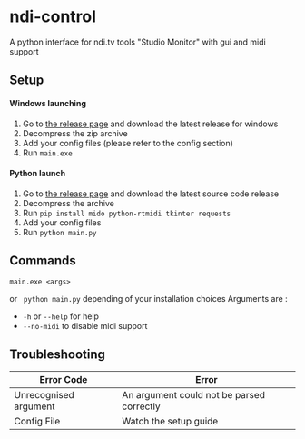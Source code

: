 # ndi-control
A python interface for ndi.tv tools "Studio Monitor" with gui and midi support

## Setup
#### Windows launching
1. Go to [the release page](https://github.com/CofeDrink68/ndi-control/releases) and download the latest release for windows
2. Decompress the zip archive
3. Add your config files (please refer to the config section)
4. Run ```main.exe```

#### Python launch
1. Go to [the release page](https://github.com/CofeDrink68/ndi-control/releases) and download the latest source code release
2. Decompress the archive
3. Run ```pip install mido python-rtmidi tkinter requests``` 
4. Add your config files
5. Run ```python main.py```

## Commands
```shell script
main.exe <args>
```
or
``` python main.py``` depending of your installation choices
Arguments are :

- ```-h``` or ```--help``` for help
- ```--no-midi``` to disable midi support

## Troubleshooting
|Error Code | Error |
|---|---|
| Unrecognised argument | An argument could not be parsed correctly |
| Config File | Watch the setup guide |